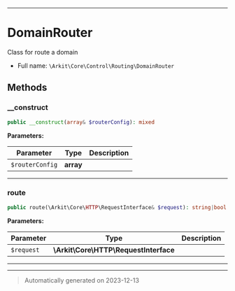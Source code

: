 ***

# DomainRouter

Class for route a domain



* Full name: `\Arkit\Core\Control\Routing\DomainRouter`




## Methods


### __construct



```php
public __construct(array& $routerConfig): mixed
```








**Parameters:**

| Parameter | Type | Description |
|-----------|------|-------------|
| `$routerConfig` | **array** |  |





***

### route



```php
public route(\Arkit\Core\HTTP\RequestInterface& $request): string|bool
```








**Parameters:**

| Parameter | Type | Description |
|-----------|------|-------------|
| `$request` | **\Arkit\Core\HTTP\RequestInterface** |  |





***


***
> Automatically generated on 2023-12-13
